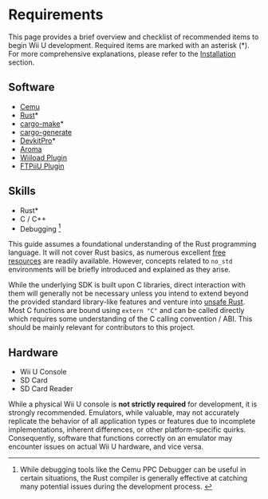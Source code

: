 # Requirements

This page provides a brief overview and checklist of recommended items to begin Wii U development. Required items are marked with an asterisk (*). For more comprehensive explanations, please refer to the [Installation](./install.md) section.

## Software

- [Cemu](https://cemu.info)
- [Rust](https://www.rust-lang.org/)*
- [cargo-make](https://github.com/sagiegurari/cargo-make)*
- [cargo-generate](https://github.com/cargo-generate/cargo-generate)
- [DevkitPro](https://devkitpro.org/)*
- [Aroma](https://wiidatabase.de/wii-u-downloads/hacks/aroma/)
- [Wiiload Plugin](https://github.com/wiiu-env/wiiload_plugin)
- [FTPiiU Plugin](https://github.com/wiiu-env/ftpiiu_plugin)

## Skills

- Rust*
- C / C++
- Debugging [^1]

This guide assumes a foundational understanding of the Rust programming language. It will not cover Rust basics, as numerous excellent [free resources](./faq.md#how-to-learn-rust) are readily available. However, concepts related to `no_std` environments will be briefly introduced and explained as they arise.

While the underlying SDK is built upon C libraries, direct interaction with them will generally not be necessary unless you intend to extend beyond the provided standard library-like features and venture into [unsafe Rust](./unsafe.md). Most C functions are bound using `extern "C"` and can be called directly which requires some understanding of the C calling convention / ABI. This should be mainly relevant for contributors to this project.

## Hardware

- Wii U Console
- SD Card
- SD Card Reader

While a physical Wii U console is **not strictly required** for development, it is strongly recommended. Emulators, while valuable, may not accurately replicate the behavior of all application types or features due to incomplete implementations, inherent differences, or other platform-specific quirks. Consequently, software that functions correctly on an emulator may encounter issues on actual Wii U hardware, and vice versa.

[^1]: While debugging tools like the Cemu PPC Debugger can be useful in certain situations, the Rust compiler is generally effective at catching many potential issues during the development process. <!-- GDB stub?  -->

